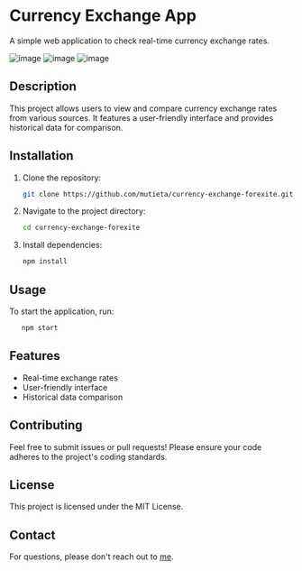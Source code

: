 # Currency Exchange App

A simple web application to check real-time currency exchange rates.


![image](https://github.com/user-attachments/assets/77d5f4b0-882b-43f3-b8a7-36312d413dba)
![image](https://github.com/user-attachments/assets/5144b995-7c75-41f7-aba0-06783efd6f9d)
![image](https://github.com/user-attachments/assets/49df07c5-80b6-4e34-88c8-4ad576dd8410)




## Description

This project allows users to view and compare currency exchange rates from various sources. It features a user-friendly interface and provides historical data for comparison.

## Installation

1. Clone the repository:
   ```bash
   git clone https://github.com/mutieta/currency-exchange-forexite.git
2. Navigate to the project directory:
   ```bash
   cd currency-exchange-forexite
3. Install dependencies:
   ```bash
   npm install

## Usage
To start the application, run:
```bash
   npm start
```


## Features

* Real-time exchange rates
* User-friendly interface
* Historical data comparison

## Contributing

Feel free to submit issues or pull requests! Please ensure your code adheres to the project's coding standards.

## License

This project is licensed under the MIT License.

## Contact

For questions, please don't reach out to [me](nann.sannaa@example.com).

